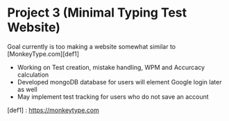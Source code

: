 # Project 3 (Minimal Typing Test Website)

Goal currently is too making a website somewhat similar to [MonkeyType.com][def1]
* Working on Test creation, mistake handling, WPM and Accurcacy calculation
* Developed mongoDB database for users will element Google login later as well
* May implement test tracking for users who do not save an account


[def1] : https://monkeytype.com
